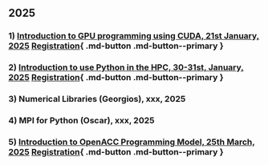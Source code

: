 ## **2025**

### 1) [Introduction to GPU programming using CUDA, 21st January, 2025](../cuda/index.md) [Registration](https://eur01.safelinks.protection.outlook.com/?url=https%3A%2F%2Fevents.eurocc.lu%2Fintroduction-to-gpu-programming-using-cuda&data=05%7C02%7Cezhilmathi.krishnasamy%40uni.lu%7C496380009d3f4a6cee6e08dd200e344b%7C445a9c950f9d49539db1bc4a45dd1220%7C0%7C0%7C638701967579041656%7CUnknown%7CTWFpbGZsb3d8eyJFbXB0eU1hcGkiOnRydWUsIlYiOiIwLjAuMDAwMCIsIlAiOiJXaW4zMiIsIkFOIjoiTWFpbCIsIldUIjoyfQ%3D%3D%7C0%7C%7C%7C&sdata=MKBauwEbrb2Lq6sPjbAgjvlKtBrER6RFK3hGcSuQrMI%3D&reserved=0){ .md-button .md-button--primary }

### 2) [Introduction to use Python in the HPC, 30-31st, January, 2025](../python/index.md) [Registration](https://eur01.safelinks.protection.outlook.com/?url=https%3A%2F%2Fevents.eurocc.lu%2Fintroduction-to-use-python-in-the-hpc&data=05%7C02%7Cezhilmathi.krishnasamy%40uni.lu%7C496380009d3f4a6cee6e08dd200e344b%7C445a9c950f9d49539db1bc4a45dd1220%7C0%7C0%7C638701967579068409%7CUnknown%7CTWFpbGZsb3d8eyJFbXB0eU1hcGkiOnRydWUsIlYiOiIwLjAuMDAwMCIsIlAiOiJXaW4zMiIsIkFOIjoiTWFpbCIsIldUIjoyfQ%3D%3D%7C0%7C%7C%7C&sdata=BXtx4mfiMdeZgTa%2FtXf3V1QisF0UMLOyJYQLn2gfLMw%3D&reserved=0){ .md-button .md-button--primary }	

### 3) Numerical Libraries (Georgios), xxx, 2025

### 4) MPI for Python (Oscar), xxx, 2025

### 5) [Introduction to OpenACC Programming Model, 25th March, 2025](../openacc/index.md) [Registration](https://events.eurocc.lu/introduction-to-openacc-heterogeneous-computing){ .md-button .md-button--primary }